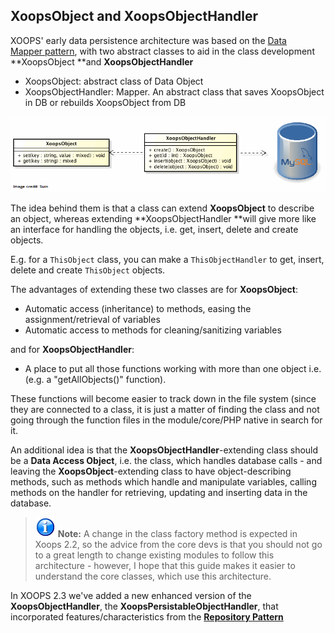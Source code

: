 ## XoopsObject and XoopsObjectHandler

XOOPS' early data persistence architecture was based on the [Data Mapper pattern](http://martinfowler.com/eaaCatalog/dataMapper.html), with two abstract classes to aid in the class development **XoopsObject **and **XoopsObjectHandler**
* XoopsObject: abstract class of Data Object
* XoopsObjectHandler: Mapper. An abstract class that saves XoopsObject in DB or rebuilds XoopsObject from DB 


![](../../assets/ClassUML/XoopsDataMapperArchitecture.png)

The idea behind them is that a class can extend **XoopsObject** to describe an object, whereas extending **XoopsObjectHandler **will give more like an interface for handling the objects, i.e. get, insert, delete and create objects. 

E.g. for a ```ThisObject``` class, you can make a ```ThisObjectHandler``` to get, insert, delete and create ```ThisObject``` objects.

The advantages of extending these two classes are for **XoopsObject**:
*   Automatic access (inheritance) to methods, easing the assignment/retrieval of variables
*   Automatic access to methods for cleaning/sanitizing variables

and for **XoopsObjectHandler**:
* A place to put all those functions working with more than one object i.e. (e.g. a "getAllObjects()" function).

These functions will become easier to track down in the file system (since they are connected to a class, it is just a matter of finding the class and not going through the function files in the module/core/PHP native in search for it.

An additional idea is that the **XoopsObjectHandler**-extending class should be a **Data Access Object**, i.e. the class, which handles database calls - and leaving the **XoopsObject**-extending class to have object-describing methods, such as methods which handle and manipulate variables, calling methods on the handler for retrieving, updating and inserting data in the database.

> ![](../../assets/info/info.png)
**Note:** A change in the class factory method is expected in Xoops 2.2, so the advice from the core devs is that you should not go to a great length to change existing modules to follow this architecture - however, I hope that this guide makes it easier to understand the core classes, which use this architecture.

  
In XOOPS 2.3 we've added a new enhanced version of the **XoopsObjectHandler**, the **XoopsPersistableObjectHandler**, that incorporated features/characteristics from the [**Repository Pattern**](https://martinfowler.com/eaaCatalog/repository.html) 





